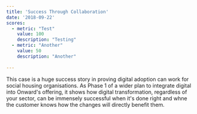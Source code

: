 ```yaml
---
title: 'Success Through Collaboration'
date: '2018-09-22'
scores:
  - metric: "Test"
    value: 100
    description: "Testing"
  - metric: "Another"
    value: 50
    description: "Another"
  
---
```


This case is a huge success story in proving digital adoption can work for social housing organisations. As Phase 1 of a wider plan to integrate digital into Onward's offering, it shows how digital transformation, regardless of your sector, can be immensely successful when it's done right and whne the customer knows how the changes will directly benefit them.